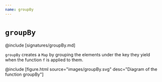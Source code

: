 ```yaml
---
name: groupBy
---
```


# `groupBy`

@include [signatures/groupBy.md]

`groupBy` creates a `Map` by grouping the elements under the key they yield when the function `f` is applied to them.

@include [figure.html source="images/groupBy.svg" desc="Diagram of the function groupBy"]
